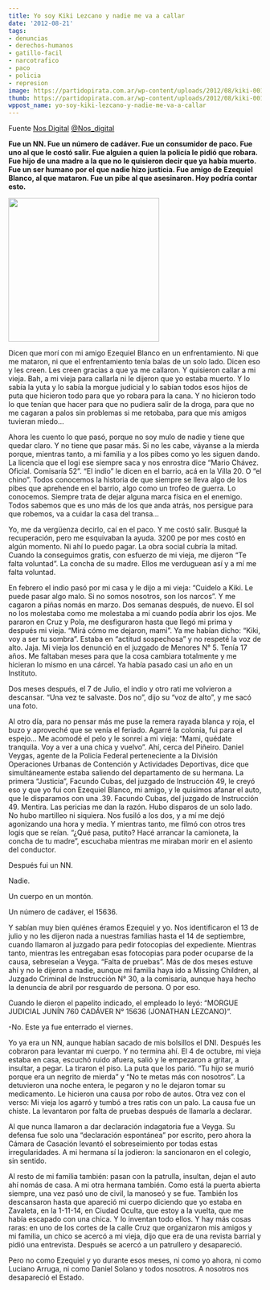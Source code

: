 ```yaml
---
title: Yo soy Kiki Lezcano y nadie me va a callar
date: '2012-08-21'
tags:
- denuncias
- derechos-humanos
- gatillo-facil
- narcotrafico
- paco
- policia
- represion
image: https://partidopirata.com.ar/wp-content/uploads/2012/08/kiki-001.jpg
thumb: https://partidopirata.com.ar/wp-content/uploads/2012/08/kiki-001-150x150.jpg
wppost_name: yo-soy-kiki-lezcano-y-nadie-me-va-a-callar
---
```


Fuente <a href="http://www.nosdigital.com.ar/2012/08/yo-soy-kiki-lezcano-y-nadie-me-va-a-callar/" target="_blank">Nos Digital</a> <a href="https://twitter.com/Nos_Digital" target="_blank">@Nos_digital</a>

<strong>Fue un NN. Fue un número de cadáver. Fue un consumidor de paco. Fue uno al que le costó salir. Fue alguien a quien la policía le pidió que robara. Fue hijo de una madre a la que no le quisieron decir que ya había muerto. Fue un ser humano por el que nadie hizo justicia. Fue amigo de Ezequiel Blanco, al que mataron. Fue un pibe al que asesinaron. Hoy podría contar esto.</strong>

<a href="https://partidopirata.com.ar/wp-content/uploads/2012/08/kiki-001.jpg"><img src="https://partidopirata.com.ar/wp-content/uploads/2012/08/kiki-001-300x286.jpg" alt="" title="kiki-001" width="300" height="286" class="alignright size-medium wp-image-6137" /></a>

Dicen que morí con mi amigo Ezequiel Blanco en un enfrentamiento. Ni que me mataron, ni que el enfrentamiento tenía balas de un solo lado. Dicen eso y les creen. Les creen gracias a que ya me callaron. Y quisieron callar a mi vieja. Bah, a mi vieja para callarla ni le dijeron que yo estaba muerto. Y lo sabía la yuta y lo sabía la morgue judicial y lo sabían todos esos hijos de puta que hicieron todo para que yo robara para la cana. Y no hicieron todo lo que tenían que hacer para que no pudiera salir de la droga, para que no me cagaran a palos sin problemas si me retobaba, para que mis amigos tuvieran miedo…

Ahora les cuento lo que pasó, porque no soy mulo de nadie y tiene que quedar claro. Y no tiene que pasar más. Si no les cabe, váyanse a la mierda porque, mientras tanto, a mi familia y a los pibes como yo les siguen dando.
La licencia que el logi ese siempre saca y nos enrostra dice “Mario Chávez. Oficial. Comisaría 52”. “El indio” le dicen en el barrio, acá en la Villa 20. O “el chino”. Todos conocemos la historia de que siempre se lleva algo de los pibes que aprehende en el barrio, algo como un trofeo de guerra. Lo conocemos. Siempre trata de dejar alguna marca física en el enemigo. Todos sabemos que es uno más de los que anda atrás, nos persigue para que robemos, va a cuidar la casa del transa…

Yo, me da vergüenza decirlo, caí en el paco. Y me costó salir. Busqué la recuperación, pero me esquivaban la ayuda. 3200 pe por mes costó en algún momento. Ni ahí lo puedo pagar. La obra social cubría la mitad. Cuando la conseguimos gratis, con esfuerzo de mi vieja, me dijeron “Te falta voluntad”. La concha de su madre. Ellos me verduguean así y a mí me falta voluntad.

En febrero el indio pasó por mi casa y le dijo a mi vieja: “Cuidelo a Kiki. Le puede pasar algo malo. Si no somos nosotros, son los narcos”. Y me cagaron a piñas nomás en marzo. Dos semanas después, de nuevo. El sol no los molestaba como me molestaba a mí cuando podía abrir los ojos. Me pararon en Cruz y Pola, me desfiguraron hasta que llegó mi prima y después mi vieja. “Mirá cómo me dejaron, mami”. Ya me habían dicho: “Kiki, voy a ser tu sombra”. Estaba en “actitud sospechosa” y no respeté la voz de alto. Jaja. Mi vieja los denunció en el juzgado de Menores N° 5. Tenía 17 años. Me faltaban meses para que la cosa cambiara totalmente y me hicieran lo mismo en una cárcel. Ya había pasado casi un año en un Instituto.

Dos meses después, el 7 de Julio, el indio y otro rati me volvieron a descansar. “Una vez te salvaste. Dos no”, dijo su “voz de alto”, y me sacó una foto.

Al otro día, para no pensar más me puse la remera rayada blanca y roja, el buzo y aproveché que se venía el feriado. Agarré la colonia, fui para el espejo… Me acomodé el pelo y le sonreí a mi vieja: “Mami, quédate tranquila. Voy a ver a una chica y vuelvo”. Ahí, cerca del Piñeiro. Daniel Veygas, agente de la Policía Federal perteneciente a la División Operaciones Urbanas de Contención y Actividades Deportivas, dice que simultáneamente estaba saliendo del departamento de su hermana. La primera “Justicia”, Facundo Cubas, del juzgado de Instrucción 49, le creyó eso y que yo fui con Ezequiel Blanco, mi amigo, y le quisimos afanar el auto, que le disparamos con una .39. Facundo Cubas, del juzgado de Instrucción 49. Mentira. Las pericias me dan la razón. Hubo disparos de un solo lado. No hubo martilleo ni siquiera. Nos fusiló a los dos, y a mí me dejó agonizando una hora y media. Y mientras tanto, me filmó con otros tres logis que se reían. “¿Qué pasa, putito? Hacé arrancar la camioneta, la concha de tu madre”, escuchaba mientras me miraban morir en el asiento del conductor.

Después fui un NN.

Nadie.

Un cuerpo en un montón.

Un número de cadáver, el 15636.

Y sabían muy bien quiénes éramos Ezequiel y yo. Nos identificaron el 13 de julio y no les dijeron nada a nuestras familias hasta el 14 de septiembre, cuando llamaron al juzgado para pedir fotocopias del expediente. Mientras tanto, mientras les entregaban esas fotocopias para poder ocuparse de la causa, sebreseían a Veyga. “Falta de pruebas”.
Más de dos meses estuve ahí y no le dijeron a nadie, aunque mi familia haya ido a Missing Children, al Juzgado Criminal de Instrucción N° 30, a la comisaría, aunque haya hecho la denuncia de abril por resguardo de persona. O por eso.

Cuando le dieron el papelito indicado, el empleado lo leyó:
“MORGUE JUDICIAL
JUNÍN 760
CADÁVER N° 15636
(JONATHAN LEZCANO)”.

-No. Este ya fue enterrado el viernes.

Yo ya era un NN, aunque habían sacado de mis bolsillos el DNI. Después les cobraron para levantar mi cuerpo.
Y no termina ahí. El 4 de octubre, mi vieja estaba en casa, escuchó ruido afuera, salió y le empezaron a gritar, a insultar, a pegar. La tiraron el piso. La puta que los parió. “Tu hijo se murió porque era un negrito de mierda” y “No te metas más con nosotros”. La detuvieron una noche entera, le pegaron y no le dejaron tomar su medicamento. Le hicieron una causa por robo de autos. Otra vez con el verso: Mi vieja los agarró y tumbó a tres ratis con un palo. La causa fue un chiste. La levantaron por falta de pruebas después de llamarla a declarar.

Al que nunca llamaron a dar declaración indagatoria fue a Veyga. Su defensa fue solo una “declaración espontánea” por escrito, pero ahora la Cámara de Casación levantó el sobreseimiento por todas estas irregularidades.
A mi hermana sí la jodieron: la sancionaron en el colegio, sin sentido.

Al resto de mi familia también: pasan con la patrulla, insultan, dejan el auto ahí nomás de casa.
A mi otra hermana también. Como está la puerta abierta siempre, una vez pasó uno de civil, la manoseó y se fue.
También los descansaron hasta que apareció mi cuerpo diciendo que yo estaba en Zavaleta, en la 1-11-14, en Ciudad Oculta, que estoy a la vuelta, que me había escapado con una chica. Y lo inventan todo ellos.
Y hay más cosas raras: en uno de los cortes de la calle Cruz que organizaron mis amigos y mi familia, un chico se acercó a mi vieja, dijo que era de una revista barrial y pidió una entrevista. Después se acercó a un patrullero y desapareció.

Pero no como Ezequiel y yo durante esos meses, ni como yo ahora, ni como Luciano Arruga, ni como Daniel Solano y todos nosotros. A nosotros nos desapareció el Estado.
